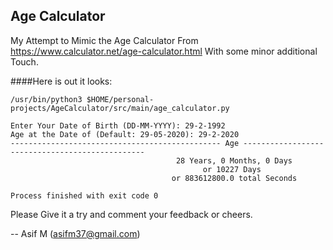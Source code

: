## Age Calculator

My Attempt to Mimic the Age Calculator From https://www.calculator.net/age-calculator.html
With some minor additional Touch.

####Here is out it looks:
```Output
/usr/bin/python3 $HOME/personal-projects/AgeCalculator/src/main/age_calculator.py

Enter Your Date of Birth (DD-MM-YYYY): 29-2-1992
Age at the Date of (Default: 29-05-2020): 29-2-2020
----------------------------------------------- Age ------------------------------------------------
                                     28 Years, 0 Months, 0 Days                                     
                                           or 10227 Days                                            
                                    or 883612800.0 total Seconds                                    

Process finished with exit code 0
```

Please Give it a try and comment your feedback or cheers.

-- Asif M (asifm37@gmail.com)